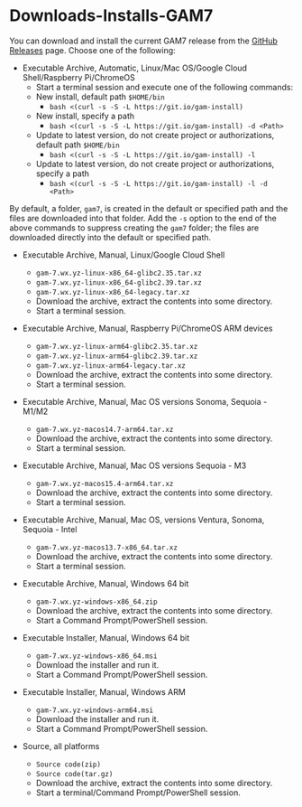 # Downloads-Installs-GAM7
You can download and install the current GAM7 release from the [GitHub Releases](https://github.com/GAM-team/GAM/releases/latest) page.
Choose one of the following:

* Executable Archive, Automatic, Linux/Mac OS/Google Cloud Shell/Raspberry Pi/ChromeOS
  - Start a terminal session and execute one of the following commands:
  - New install, default path `$HOME/bin`
    - `bash <(curl -s -S -L https://git.io/gam-install)`
  - New install, specify a path
    - `bash <(curl -s -S -L https://git.io/gam-install) -d <Path>`
  - Update to latest version, do not create project or authorizations, default path `$HOME/bin`
    - `bash <(curl -s -S -L https://git.io/gam-install) -l`
  - Update to latest version, do not create project or authorizations, specify a path
    - `bash <(curl -s -S -L https://git.io/gam-install) -l -d <Path>`

By default, a folder, `gam7`, is created in the default or specified path and the files are downloaded into that folder.
Add the `-s` option to the end of the above commands to suppress creating the `gam7` folder; the files are downloaded directly into the default or specified path.

* Executable Archive, Manual, Linux/Google Cloud Shell
  - `gam-7.wx.yz-linux-x86_64-glibc2.35.tar.xz`
  - `gam-7.wx.yz-linux-x86_64-glibc2.39.tar.xz`
  - `gam-7.wx.yz-linux-x86_64-legacy.tar.xz`
  - Download the archive, extract the contents into some directory.
  - Start a terminal session.

* Executable Archive, Manual, Raspberry Pi/ChromeOS ARM devices
  - `gam-7.wx.yz-linux-arm64-glibc2.35.tar.xz`
  - `gam-7.wx.yz-linux-arm64-glibc2.39.tar.xz`
  - `gam-7.wx.yz-linux-arm64-legacy.tar.xz`
  - Download the archive, extract the contents into some directory.
  - Start a terminal session.

* Executable Archive, Manual, Mac OS versions Sonoma, Sequoia - M1/M2
  - `gam-7.wx.yz-macos14.7-arm64.tar.xz`
  - Download the archive, extract the contents into some directory.
  - Start a terminal session.

* Executable Archive, Manual, Mac OS versions Sequoia - M3
  - `gam-7.wx.yz-macos15.4-arm64.tar.xz`
  - Download the archive, extract the contents into some directory.
  - Start a terminal session.

* Executable Archive, Manual, Mac OS, versions Ventura, Sonoma, Sequoia - Intel
  - `gam-7.wx.yz-macos13.7-x86_64.tar.xz`
  - Download the archive, extract the contents into some directory.
  - Start a terminal session.

* Executable Archive, Manual, Windows 64 bit
  - `gam-7.wx.yz-windows-x86_64.zip`
  - Download the archive, extract the contents into some directory.
  - Start a Command Prompt/PowerShell session.

* Executable Installer, Manual, Windows 64 bit
  - `gam-7.wx.yz-windows-x86_64.msi`
  - Download the installer and run it.
  - Start a Command Prompt/PowerShell session.

* Executable Installer, Manual, Windows ARM
  - `gam-7.wx.yz-windows-arm64.msi`
  - Download the installer and run it.
  - Start a Command Prompt/PowerShell session.

* Source, all platforms
  - `Source code(zip)`
  - `Source code(tar.gz)`
  - Download the archive, extract the contents into some directory.
  - Start a terminal/Command Prompt/PowerShell session.
